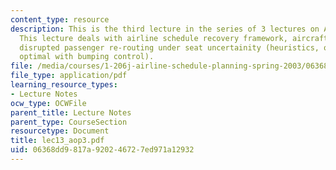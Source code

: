 ```yaml
---
content_type: resource
description: This is the third lecture in the series of 3 lectures on Airline Operations.
  This lecture deals with airline schedule recovery framework, aircraft routing feasibility,
  disrupted passenger re-routing under seat uncertainity (heuristics, optimal and
  optimal with bumping control).
file: /media/courses/1-206j-airline-schedule-planning-spring-2003/06368dd9817a920246727ed971a12932_lec13_aop3.pdf
file_type: application/pdf
learning_resource_types:
- Lecture Notes
ocw_type: OCWFile
parent_title: Lecture Notes
parent_type: CourseSection
resourcetype: Document
title: lec13_aop3.pdf
uid: 06368dd9-817a-9202-4672-7ed971a12932
---
```

